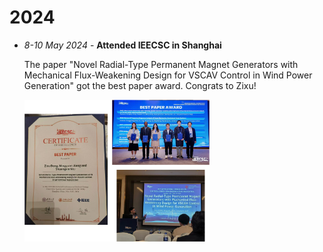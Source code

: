 # 2024
- *8-10 May 2024* - **Attended IEECSC in Shanghai**

  The paper "Novel Radial-Type Permanent Magnet Generators with Mechanical Flux-Weakening Design for VSCAV Control in Wind Power Generation" got the best paper award. Congrats to Zixu!
  
  <img src="/news/fig/ieecsc.png" width="296mm" height="227mm">
 
